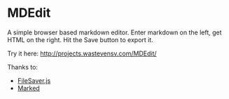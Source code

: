 # MDEdit
A simple browser based markdown editor. Enter markdown on the left, get HTML on the right. Hit the Save button to export it.

Try it here: http://projects.wastevensv.com/MDEdit/

Thanks to:
* [FileSaver.js](https://github.com/eligrey/FileSaver.js/)
* [Marked](https://github.com/chjj/marked)
